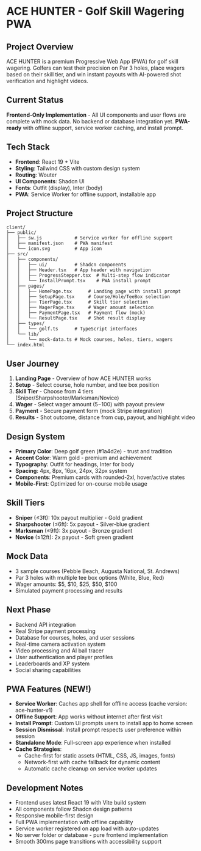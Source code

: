 # ACE HUNTER - Golf Skill Wagering PWA

## Project Overview
ACE HUNTER is a premium Progressive Web App (PWA) for golf skill wagering. Golfers can test their precision on Par 3 holes, place wagers based on their skill tier, and win instant payouts with AI-powered shot verification and highlight videos.

## Current Status
**Frontend-Only Implementation** - All UI components and user flows are complete with mock data. No backend or database integration yet. **PWA-ready** with offline support, service worker caching, and install prompt.

## Tech Stack
- **Frontend**: React 19 + Vite
- **Styling**: Tailwind CSS with custom design system
- **Routing**: Wouter
- **UI Components**: Shadcn UI
- **Fonts**: Outfit (display), Inter (body)
- **PWA**: Service Worker for offline support, installable app

## Project Structure
```
client/
├── public/
│   ├── sw.js            # Service worker for offline support
│   ├── manifest.json    # PWA manifest
│   └── icon.svg         # App icon
├── src/
│   ├── components/
│   │   ├── ui/          # Shadcn components
│   │   ├── Header.tsx   # App header with navigation
│   │   ├── ProgressStepper.tsx  # Multi-step flow indicator
│   │   └── InstallPrompt.tsx    # PWA install prompt
│   ├── pages/
│   │   ├── HomePage.tsx      # Landing page with install prompt
│   │   ├── SetupPage.tsx     # Course/Hole/TeeBox selection
│   │   ├── TierPage.tsx      # Skill tier selection
│   │   ├── WagerPage.tsx     # Wager amount selection
│   │   ├── PaymentPage.tsx   # Payment flow (mock)
│   │   └── ResultPage.tsx    # Shot result display
│   ├── types/
│   │   └── golf.ts      # TypeScript interfaces
│   └── lib/
│       └── mock-data.ts # Mock courses, holes, tiers, wagers
└── index.html
```

## User Journey
1. **Landing Page** - Overview of how ACE HUNTER works
2. **Setup** - Select course, hole number, and tee box position
3. **Skill Tier** - Choose from 4 tiers (Sniper/Sharpshooter/Marksman/Novice)
4. **Wager** - Select wager amount ($5-$100) with payout preview
5. **Payment** - Secure payment form (mock Stripe integration)
6. **Results** - Shot outcome, distance from cup, payout, and highlight video

## Design System
- **Primary Color**: Deep golf green (#1a4d2e) - trust and tradition
- **Accent Color**: Warm gold - premium and achievement
- **Typography**: Outfit for headings, Inter for body
- **Spacing**: 4px, 8px, 16px, 24px, 32px system
- **Components**: Premium cards with rounded-2xl, hover/active states
- **Mobile-First**: Optimized for on-course mobile usage

## Skill Tiers
- **Sniper** (≤3ft): 10x payout multiplier - Gold gradient
- **Sharpshooter** (≤6ft): 5x payout - Silver-blue gradient
- **Marksman** (≤9ft): 3x payout - Bronze gradient
- **Novice** (≤12ft): 2x payout - Soft green gradient

## Mock Data
- 3 sample courses (Pebble Beach, Augusta National, St. Andrews)
- Par 3 holes with multiple tee box options (White, Blue, Red)
- Wager amounts: $5, $10, $25, $50, $100
- Simulated payment processing and results

## Next Phase
- Backend API integration
- Real Stripe payment processing
- Database for courses, holes, and user sessions
- Real-time camera activation system
- Video processing and AI ball tracer
- User authentication and player profiles
- Leaderboards and XP system
- Social sharing capabilities

## PWA Features (NEW!)
- **Service Worker**: Caches app shell for offline access (cache version: ace-hunter-v1)
- **Offline Support**: App works without internet after first visit
- **Install Prompt**: Custom UI prompts users to install app to home screen
- **Session Dismissal**: Install prompt respects user preference within session
- **Standalone Mode**: Full-screen app experience when installed
- **Cache Strategies**: 
  - Cache-first for static assets (HTML, CSS, JS, images, fonts)
  - Network-first with cache fallback for dynamic content
  - Automatic cache cleanup on service worker updates

## Development Notes
- Frontend uses latest React 19 with Vite build system
- All components follow Shadcn design patterns
- Responsive mobile-first design
- Full PWA implementation with offline capability
- Service worker registered on app load with auto-updates
- No server folder or database - pure frontend implementation
- Smooth 300ms page transitions with accessibility support
